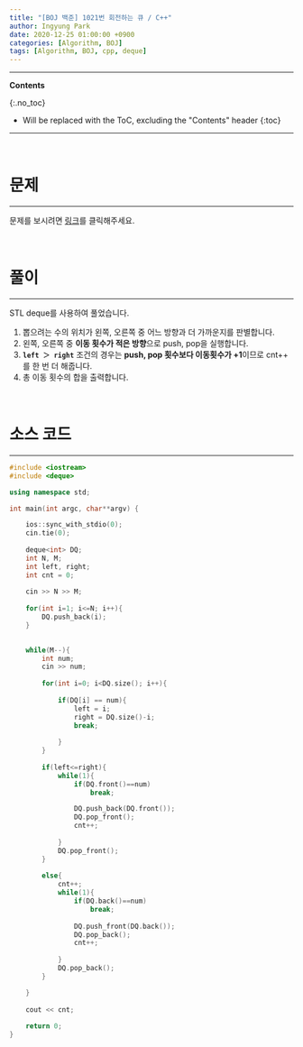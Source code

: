 ```yaml
---
title: "[BOJ 백준] 1021번 회전하는 큐 / C++"
author: Ingyung Park
date: 2020-12-25 01:00:00 +0900
categories: [Algorithm, BOJ]
tags: [Algorithm, BOJ, cpp, deque]
---
```


---
**Contents**

{:.no_toc}

* Will be replaced with the ToC, excluding the "Contents" header
{:toc}
---

<br/>

# **문제**

---



문제를 보시려면 [링크](https://www.acmicpc.net/problem/1021)를 클릭해주세요. 

<br/>

# **풀이**

---

STL deque를 사용하여 풀었습니다.

1. 뽑으려는 수의 위치가 왼쪽, 오른쪽 중 어느 방향과 더 가까운지를 판별합니다.
2. 왼쪽, 오른쪽 중 **이동 횟수가 적은 방향**으로 push, pop을 실행합니다.
3. **`left ＞ right`** 조건의 경우는 **push, pop 횟수보다 이동횟수가 +1**이므로 cnt++ 를 한 번 더 해줍니다. 
4. 총 이동 횟수의 합을 출력합니다. 



<br/>

# **소스 코드**

---



```c++
#include <iostream>
#include <deque>

using namespace std;

int main(int argc, char**argv) {

	ios::sync_with_stdio(0);
	cin.tie(0);
		
	deque<int> DQ;
	int N, M;
	int left, right;
	int cnt = 0;
	
	cin >> N >> M;
	
	for(int i=1; i<=N; i++){
		DQ.push_back(i);
	}
	

	while(M--){
		int num;
		cin >> num;
		
		for(int i=0; i<DQ.size(); i++){
			
			if(DQ[i] == num){
				left = i;
				right = DQ.size()-i;
				break;
				
			}
		}
		
		if(left<=right){
			while(1){
				if(DQ.front()==num)
					break;

				DQ.push_back(DQ.front());
				DQ.pop_front();
				cnt++;
				
			}
			DQ.pop_front();
		}
		
		else{
			cnt++;
			while(1){
				if(DQ.back()==num)
					break;
	
				DQ.push_front(DQ.back());
				DQ.pop_back();
				cnt++;
				
			}
			DQ.pop_back();
		}

	}
	
	cout << cnt;
	
	return 0;
}
```

<br/>

<br/>